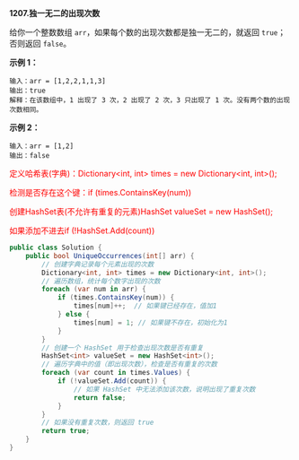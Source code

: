 **1207.独一无二的出现次数**

给你一个整数数组 `arr`，如果每个数的出现次数都是独一无二的，就返回 `true`；否则返回 `false`。

**示例 1：**

```
输入：arr = [1,2,2,1,1,3]
输出：true
解释：在该数组中，1 出现了 3 次，2 出现了 2 次，3 只出现了 1 次。没有两个数的出现次数相同。
```

**示例 2：**

```
输入：arr = [1,2]
输出：false
```

<span style="color:#FF0000;">定义哈希表(字典)：Dictionary<int, int> times = new Dictionary<int, int>();</span>

<span style="color:#FF0000;">检测是否存在这个键：if (times.ContainsKey(num))</span>

<span style="color:#FF0000;">创建HashSet表(不允许有重复的元素)HashSet<int> valueSet = new HashSet<int>();</span>

<span style="color:#FF0000;">如果添加不进去if (!HashSet.Add(count))</span>

```c#
public class Solution {
    public bool UniqueOccurrences(int[] arr) {
        // 创建字典记录每个元素出现的次数
        Dictionary<int, int> times = new Dictionary<int, int>();
        // 遍历数组，统计每个数字出现的次数
        foreach (var num in arr) {
            if (times.ContainsKey(num)) {
                times[num]++;  // 如果键已经存在，值加1
            } else {
                times[num] = 1; // 如果键不存在，初始化为1
            }
        }
        // 创建一个 HashSet 用于检查出现次数是否有重复
        HashSet<int> valueSet = new HashSet<int>();
        // 遍历字典中的值（即出现次数），检查是否有重复的次数
        foreach (var count in times.Values) {
            if (!valueSet.Add(count)) {
                // 如果 HashSet 中无法添加该次数，说明出现了重复次数
                return false;
            }
        }
        // 如果没有重复次数，则返回 true
        return true;
    }
}

```

